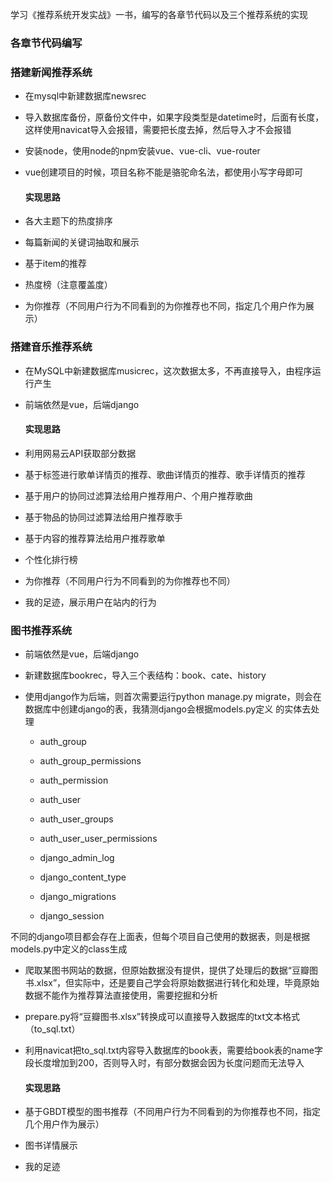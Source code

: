 学习《推荐系统开发实战》一书，编写的各章节代码以及三个推荐系统的实现

### 各章节代码编写

### 搭建新闻推荐系统
- 在mysql中新建数据库newsrec
- 导入数据库备份，原备份文件中，如果字段类型是datetime时，后面有长度，这样使用navicat导入会报错，需要把长度去掉，然后导入才不会报错
- 安装node，使用node的npm安装vue、vue-cli、vue-router
- vue创建项目的时候，项目名称不能是骆驼命名法，都使用小写字母即可
  
  #### 实现思路
- 各大主题下的热度排序
- 每篇新闻的关键词抽取和展示
- 基于item的推荐
- 热度榜（注意覆盖度）
- 为你推荐（不同用户行为不同看到的为你推荐也不同，指定几个用户作为展示）

### 搭建音乐推荐系统
- 在MySQL中新建数据库musicrec，这次数据太多，不再直接导入，由程序运行产生
- 前端依然是vue，后端django
  
  #### 实现思路
- 利用网易云API获取部分数据
- 基于标签进行歌单详情页的推荐、歌曲详情页的推荐、歌手详情页的推荐
- 基于用户的协同过滤算法给用户推荐用户、个用户推荐歌曲
- 基于物品的协同过滤算法给用户推荐歌手
- 基于内容的推荐算法给用户推荐歌单
- 个性化排行榜
- 为你推荐（不同用户行为不同看到的为你推荐也不同）
- 我的足迹，展示用户在站内的行为
### 图书推荐系统
- 前端依然是vue，后端django

- 新建数据库bookrec，导入三个表结构：book、cate、history

- 使用django作为后端，则首次需要运行python manage.py migrate，则会在数据库中创建django的表，我猜测django会根据models.py定义 的实体去处理
  - auth_group

  - auth_group_permissions  

  - auth_permission

  - auth_user

  - auth_user_groups

  - auth_user_user_permissions

  - django_admin_log

  - django_content_type

  - django_migrations

  - django_session

​        不同的django项目都会存在上面表，但每个项目自己使用的数据表，则是根据models.py中定义的class生成

- 爬取某图书网站的数据，但原始数据没有提供，提供了处理后的数据“豆瓣图书.xlsx”，但实际中，还是要自己学会将原始数据进行转化和处理，毕竟原始数据不能作为推荐算法直接使用，需要挖掘和分析

- prepare.py将“豆瓣图书.xlsx”转换成可以直接导入数据库的txt文本格式（to_sql.txt）

- 利用navicat把to_sql.txt内容导入数据库的book表，需要给book表的name字段长度增加到200，否则导入时，有部分数据会因为长度问题而无法导入

  #### 实现思路

- 基于GBDT模型的图书推荐（不同用户行为不同看到的为你推荐也不同，指定几个用户作为展示）

- 图书详情展示

- 我的足迹
